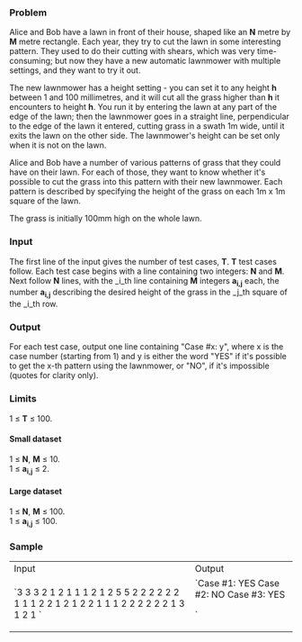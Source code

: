 ﻿### Problem

Alice and Bob have a lawn in front of their house, shaped like an **N** metre by **M** metre rectangle. Each year, they try to cut the lawn in some interesting pattern. They used to do their cutting with shears, which was very time-consuming; but now they have a new automatic lawnmower with multiple settings, and they want to try it out.

The new lawnmower has a height setting - you can set it to any height **h** between 1 and 100 millimetres, and it will cut all the grass higher than **h** it encounters to height **h**. You run it by entering the lawn at any part of the edge of the lawn; then the lawnmower goes in a straight line, perpendicular to the edge of the lawn it entered, cutting grass in a swath 1m wide, until it exits the lawn on the other side. The lawnmower's height can be set only when it is not on the lawn.

Alice and Bob have a number of various patterns of grass that they could have on their lawn. For each of those, they want to know whether it's possible to cut the grass into this pattern with their new lawnmower. Each pattern is described by specifying the height of the grass on each 1m x 1m square of the lawn.

The grass is initially 100mm high on the whole lawn.

### Input

The first line of the input gives the number of test cases, **T**. **T** test cases follow. Each test case begins with a line containing two integers: **N** and **M**. Next follow **N** lines, with the _i_th line containing **M** integers **a<sub>i,j</sub>** each, the number **a<sub>i,j</sub>** describing the desired height of the grass in the _j_th square of the _i_th row.

### Output

For each test case, output one line containing "Case #x: y", where x is the case number (starting from 1) and y is either the word "YES" if it's possible to get the x-th pattern using the lawnmower, or "NO", if it's impossible (quotes for clarity only).

### Limits

1 ≤ **T** ≤ 100.

#### Small dataset

1 ≤ **N**, **M** ≤ 10.  
1 ≤ **a<sub>i,j</sub>** ≤ 2.  

#### Large dataset

1 ≤ **N**, **M** ≤ 100.  
1 ≤ **a<sub>i,j</sub>** ≤ 100.  

### Sample

<div class="problem-io-wrapper">

<table>

<tbody>

<tr>

<td>  
<span class="io-table-header">Input</span>  
 </td>

<td>  
<span class="io-table-header">Output</span>  
 </td>

</tr>

<tr>

<td>`3  
3 3  
2 1 2  
1 1 1  
2 1 2  
5 5  
2 2 2 2 2  
2 1 1 1 2  
2 1 2 1 2  
2 1 1 1 2  
2 2 2 2 2  
1 3  
1 2 1  
`</td>

<td>`Case #1: YES  
Case #2: NO  
Case #3: YES  

`</td>

</tr>

</tbody>

</table>

</div>